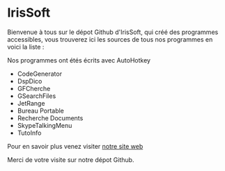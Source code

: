 # IrisSoft

Bienvenue à tous sur le dépot Github d'IrisSoft, qui créé des programmes accessibles, vous trouverez ici les sources de tous nos programmes en voici la liste :

Nos programmes ont étés écrits avec AutoHotkey 

* CodeGenerator
* DspDico
* GFCherche
* GSearchFiles
* JetRange
* Bureau Portable
* Recherche Documents
* SkypeTalkingMenu
* TutoInfo

Pour en savoir plus venez visiter [notre site web](http://www.irissoft.fr.nf)

Merci de votre visite sur notre dépot Github.

